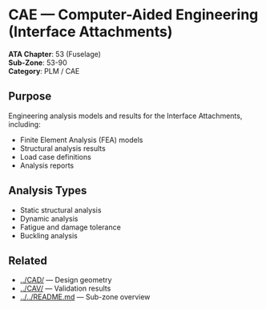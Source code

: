 # CAE — Computer-Aided Engineering (Interface Attachments)

**ATA Chapter**: 53 (Fuselage)  
**Sub-Zone**: 53-90  
**Category**: PLM / CAE

## Purpose

Engineering analysis models and results for the Interface Attachments, including:
- Finite Element Analysis (FEA) models
- Structural analysis results
- Load case definitions
- Analysis reports

## Analysis Types

- Static structural analysis
- Dynamic analysis
- Fatigue and damage tolerance
- Buckling analysis

## Related

- [../CAD/](../CAD/) — Design geometry
- [../CAV/](../CAV/) — Validation results
- [../../README.md](../../README.md) — Sub-zone overview
